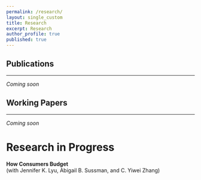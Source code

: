 ```yaml
---
permalink: /research/
layout: single_custom
title: Research
excerpt: Research
author_profile: true
published: true
---
```


## Publications
---

*Coming soon*

## Working Papers
---

*Coming soon*

Research in Progress
======

**How Consumers Budget**  
(with Jennifer K. Lyu, Abigail B. Sussman, and C. Yiwei Zhang)
